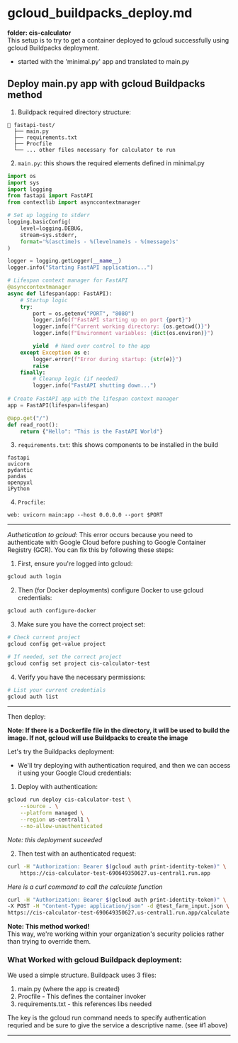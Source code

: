 # gcloud_buildpacks_deploy.md
**folder: cis-calculator**  
This setup is to try to get a container deployed to gcloud successfully using gcloud Buildpacks deployment.  
- started with the 'minimal.py' app and translated to main.py  

## Deploy main.py app with gcloud Buildpacks method

1. Buildpack required directory structure:
```
📁 fastapi-test/
  ├── main.py
  ├── requirements.txt
  ├── Procfile
  └── ... other files necessary for calculator to run

```

2. `main.py`: this shows the required elements defined in minimal.py
```python
import os
import sys
import logging
from fastapi import FastAPI
from contextlib import asynccontextmanager

# Set up logging to stderr
logging.basicConfig(
    level=logging.DEBUG,
    stream=sys.stderr,
    format='%(asctime)s - %(levelname)s - %(message)s'
)

logger = logging.getLogger(__name__)
logger.info("Starting FastAPI application...")

# Lifespan context manager for FastAPI
@asynccontextmanager
async def lifespan(app: FastAPI):
    # Startup logic
    try:
        port = os.getenv("PORT", "8080")
        logger.info(f"FastAPI starting up on port {port}")
        logger.info(f"Current working directory: {os.getcwd()}")
        logger.info(f"Environment variables: {dict(os.environ)}")

        yield  # Hand over control to the app
    except Exception as e:
        logger.error(f"Error during startup: {str(e)}")
        raise
    finally:
        # Cleanup logic (if needed)
        logger.info("FastAPI shutting down...")
        
# Create FastAPI app with the lifespan context manager
app = FastAPI(lifespan=lifespan)

@app.get("/")
def read_root():
    return {"Hello": "This is the FastAPI World"}
```

3. `requirements.txt`: this shows components to be installed in the build
```
fastapi
uvicorn
pydantic
pandas
openpyxl
iPython
```

4. `Procfile`:
```
web: uvicorn main:app --host 0.0.0.0 --port $PORT
```
---   

*Authetication to gcloud:*
This error occurs because you need to authenticate with Google Cloud before pushing to Google Container Registry (GCR). You can fix this by following these steps:

1. First, ensure you're logged into gcloud:
```bash
gcloud auth login
```

2. Then (for Docker deployments) configure Docker to use gcloud credentials:
```bash
gcloud auth configure-docker
```

3. Make sure you have the correct project set:
```bash
# Check current project
gcloud config get-value project

# If needed, set the correct project
gcloud config set project cis-calculator-test
```

4. Verify you have the necessary permissions:
```bash
# List your current credentials
gcloud auth list
```
---  

Then deploy:  

**Note: If there is a Dockerfile file in the directory, it will be used to build the image. If not, gcloud will use Buildpacks to create the image**
  
Let's try the Buildpacks deployment:  

- We'll try deploying with authentication required, and then we can access it using your Google Cloud credentials:

1. Deploy with authentication:  

```bash
gcloud run deploy cis-calculator-test \
    --source . \
    --platform managed \
    --region us-central1 \
    --no-allow-unauthenticated
```
*Note: this deployment suceeded*

2. Then test with an authenticated request:
```bash
curl -H "Authorization: Bearer $(gcloud auth print-identity-token)" \
    https://cis-calculator-test-690649350627.us-central1.run.app
```
*Here is a curl command to call the calculate function*
```bash
curl -H "Authorization: Bearer $(gcloud auth print-identity-token)" \
-X POST -H "Content-Type: application/json" -d @test_farm_input.json \
https://cis-calculator-test-690649350627.us-central1.run.app/calculate
```
  
**Note: This method worked!**  
This way, we're working within your organization's security policies rather than trying to override them. 

### What Worked with gcloud Buildpack deployment:
We used a simple structure. Buildpack uses 3 files:  
1. main.py (where the app is created)  
2. Procfile - This defines the container invoker  
3. requirements.txt - this references libs needed  

The key is the gcloud run command needs to specify authentication requried and be sure to give the service a descriptive name.  (see #1 above)  

---